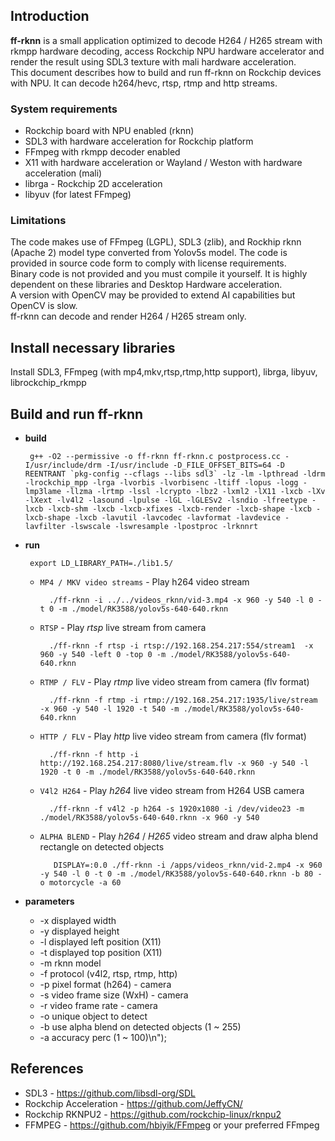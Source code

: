 ## Introduction

**ff-rknn** is a small application optimized to decode H264 / H265 stream with rkmpp hardware decoding, access Rockchip NPU hardware accelerator and render the result using SDL3 texture with mali hardware acceleration.<br>
This document describes how to build and run ff-rknn on Rockchip devices with NPU. It can decode h264/hevc, rtsp, rtmp and http streams.


### System requirements

* Rockchip board with NPU enabled (rknn)
* SDL3 with hardware acceleration for Rockchip platform
* FFmpeg with rkmpp decoder enabled
* X11 with hardware acceleration or Wayland / Weston with hardware acceleration (mali)
* librga - Rockchip 2D acceleration
* libyuv (for latest FFmpeg)



### Limitations

The code makes use of FFmpeg (LGPL), SDL3 (zlib), and Rockhip rknn (Apache 2) model type converted from Yolov5s model. The code is provided in source code form to comply with license requirements.<br>
Binary code is not provided and you must compile it yourself. It is highly dependent on these libraries and Desktop Hardware acceleration. <br>A version with OpenCV may be provided to extend AI capabilities but OpenCV is slow.<br>
ff-rknn can decode and render H264 / H265 stream only.


## Install necessary libraries

Install SDL3, FFmpeg (with mp4,mkv,rtsp,rtmp,http support), librga, libyuv, librockchip_rkmpp


## Build and run ff-rknn

 - **build**

	    g++ -O2 --permissive -o ff-rknn ff-rknn.c postprocess.cc -I/usr/include/drm -I/usr/include -D_FILE_OFFSET_BITS=64 -D REENTRANT `pkg-config --cflags --libs sdl3` -lz -lm -lpthread -ldrm -lrockchip_mpp -lrga -lvorbis -lvorbisenc -ltiff -lopus -logg -lmp3lame -llzma -lrtmp -lssl -lcrypto -lbz2 -lxml2 -lX11 -lxcb -lXv -lXext -lv4l2 -lasound -lpulse -lGL -lGLESv2 -lsndio -lfreetype -lxcb -lxcb-shm -lxcb -lxcb-xfixes -lxcb-render -lxcb-shape -lxcb -lxcb-shape -lxcb -lavutil -lavcodec -lavformat -lavdevice -lavfilter -lswscale -lswresample -lpostproc -lrknnrt


 - **run**


	    export LD_LIBRARY_PATH=./lib1.5/


    - `MP4 / MKV video streams` - Play h264 video stream

		    ./ff-rknn -i ../../videos_rknn/vid-3.mp4 -x 960 -y 540 -l 0 -t 0 -m ./model/RK3588/yolov5s-640-640.rknn

    - `RTSP` - Play *rtsp* live stream from camera

		    ./ff-rknn -f rtsp -i rtsp://192.168.254.217:554/stream1  -x 960 -y 540 -left 0 -top 0 -m ./model/RK3588/yolov5s-640-640.rknn

    - `RTMP / FLV` - Play *rtmp* live video stream from camera (flv format)

		    ./ff-rknn -f rtmp -i rtmp://192.168.254.217:1935/live/stream -x 960 -y 540 -l 1920 -t 540 -m ./model/RK3588/yolov5s-640-640.rknn

    - `HTTP / FLV` - Play *http* live video stream from camera (flv format)

		    ./ff-rknn -f http -i http://192.168.254.217:8080/live/stream.flv -x 960 -y 540 -l 1920 -t 0 -m ./model/RK3588/yolov5s-640-640.rknn

    - `V4l2 H264` - Play *h264* live video stream from H264 USB camera

		    ./ff-rknn -f v4l2 -p h264 -s 1920x1080 -i /dev/video23 -m ./model/RK3588/yolov5s-640-640.rknn -x 960 -y 540

    - `ALPHA BLEND` - Play *h264* / *H265* video stream and draw alpha blend rectangle on detected objects

		     DISPLAY=:0.0 ./ff-rknn -i /apps/videos_rknn/vid-2.mp4 -x 960 -y 540 -l 0 -t 0 -m ./model/RK3588/yolov5s-640-640.rknn -b 80 -o motorcycle -a 60

- **parameters**

  - -x displayed width
  - -y displayed height
  - -l displayed left position (X11)
  - -t displayed top position (X11)
  - -m rknn model
  - -f protocol (v4l2, rtsp, rtmp, http)
  - -p pixel format (h264) - camera
  - -s video frame size (WxH) - camera
  - -r video frame rate - camera
  - -o unique object to detect
  - -b use alpha blend on detected objects (1 ~ 255)
  - -a accuracy perc (1 ~ 100)\n");

## References

* SDL3 - https://github.com/libsdl-org/SDL	
* Rockchip Acceleration - https://github.com/JeffyCN/
* Rockchip RKNPU2 - https://github.com/rockchip-linux/rknpu2
* FFMPEG - https://github.com/hbiyik/FFmpeg or your preferred FFmpeg
